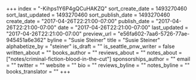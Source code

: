 +++
index = "-Kihps1Y6P4gQCuHAKZQ"
sort_create_date = 1493270460
sort_last_updated = 1493270460
sort_publish_date = 1493270460
create_date = "2017-04-26T22:21:00-07:00"
publish_date = "2017-04-26T22:21:00-07:00"
date = "2017-04-26T22:21:00-07:00"
last_updated = "2017-04-26T22:21:00-07:00"
preview_url = "e56fa602-7aa6-5726-77ae-945451a6e362"
byline = "Susie Steiner"
title = "Susie Steiner"
alphabetize_by = "steiner"
is_draft = ""
is_seattle_pnw_writer = false
written_about = ""
books_author = ""
reviews_about = ""
notes_about = ["notes/criminal-fiction-blood-in-the-cut"]
sponsorships_author = ""
email = ""
twitter = ""
website = ""
bio = ""
reviews_byline = ""
notes_byline = ""
books_translator = ""
+++
